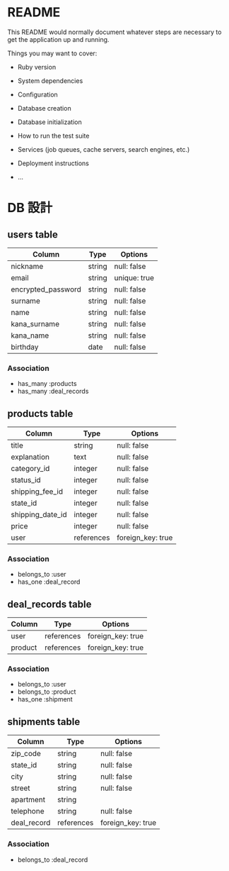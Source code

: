 # README

This README would normally document whatever steps are necessary to get the
application up and running.

Things you may want to cover:

* Ruby version

* System dependencies

* Configuration

* Database creation

* Database initialization

* How to run the test suite

* Services (job queues, cache servers, search engines, etc.)

* Deployment instructions

* ...

# DB 設計

## users table

| Column             | Type                   | Options                 |
|--------------------|------------------------|-------------------------|
| nickname           | string                 | null: false             |
| email              | string                 | unique: true            |
| encrypted_password | string                 | null: false             |
| surname            | string                 | null: false             |
| name               | string                 | null: false             |
| kana_surname       | string                 | null: false             |
| kana_name          | string                 | null: false             |
| birthday           | date                   | null: false             |

### Association

* has_many :products
* has_many :deal_records

## products table

| Column             | Type                   | Options                 |
|--------------------|------------------------|-------------------------|
| title              | string                 | null: false             |
| explanation        | text                   | null: false             |
| category_id        | integer                | null: false             |
| status_id          | integer                | null: false             |
| shipping_fee_id    | integer                | null: false             |
| state_id           | integer                | null: false             |
| shipping_date_id   | integer                | null: false             |
| price              | integer                | null: false             |
| user               | references             | foreign_key: true       |

### Association

- belongs_to :user
- has_one :deal_record

## deal_records table

| Column      | Type       | Options           |
|-------------|------------|-------------------|
| user        | references | foreign_key: true |
| product     | references | foreign_key: true |

### Association

- belongs_to :user
- belongs_to :product
- has_one :shipment

## shipments table

| Column             | Type                   | Options                 |
|--------------------|------------------------|-------------------------|
| zip_code           | string                 | null: false             |
| state_id           | string                 | null: false             |
| city               | string                 | null: false             |
| street             | string                 | null: false             |
| apartment          | string                 |                         |
| telephone          | string                 | null: false             |
| deal_record        | references             | foreign_key: true       |

### Association

- belongs_to :deal_record